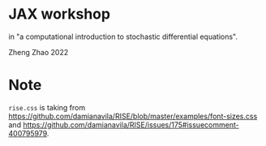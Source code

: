 # JAX workshop

in "a computational introduction to stochastic differential equations".

Zheng Zhao 2022


# Note

`rise.css` is taking from https://github.com/damianavila/RISE/blob/master/examples/font-sizes.css and https://github.com/damianavila/RISE/issues/175#issuecomment-400795979.
